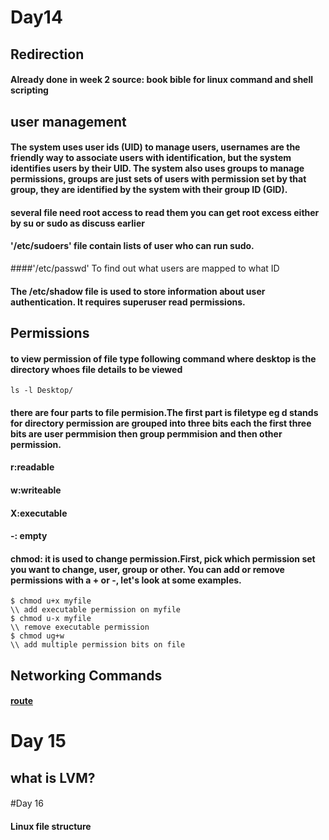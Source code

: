 # Day14 

## Redirection
#### Already done in week 2 source: book bible for linux command and shell scripting

## user management 

#### The system uses user ids (UID) to manage users, usernames are the friendly way to associate users with identification, but the system identifies users by their UID. The system also uses groups to manage permissions, groups are just sets of users with permission set by that group, they are identified by the system with their group ID (GID).

#### several file need root access to read them  you can get root excess either by su or sudo as discuss earlier 
#### '/etc/sudoers' file contain lists of user who  can run sudo.
####'/etc/passwd' To find out what users are mapped to what ID
#### The /etc/shadow file is used to store information about user authentication. It requires superuser read permissions.
## Permissions

#### to view permission of file type following command where desktop is the directory whoes file details to be viewed
```
ls -l Desktop/
```
#### there are four parts to file permision.The first part is filetype eg d stands for directory permission are grouped into three bits each the first three bits are user permmision then group permmision and then other permission.

#### r:readable
#### w:writeable
#### X:executable
#### -: empty

#### chmod: it is used to change permission.First, pick which permission set you want to change, user, group or other. You can add or remove permissions with a + or -, let's look at some examples. 
```
$ chmod u+x myfile
\\ add executable permission on myfile
$ chmod u-x myfile 
\\ remove executable permission
$ chmod ug+w
\\ add multiple permission bits on file 
```
## Networking Commands

#### [route](https://www.geeksforgeeks.org/route-command-in-linux-with-examples/)


# Day 15

## what is LVM?

#### 

#Day 16 

#### Linux file structure 


